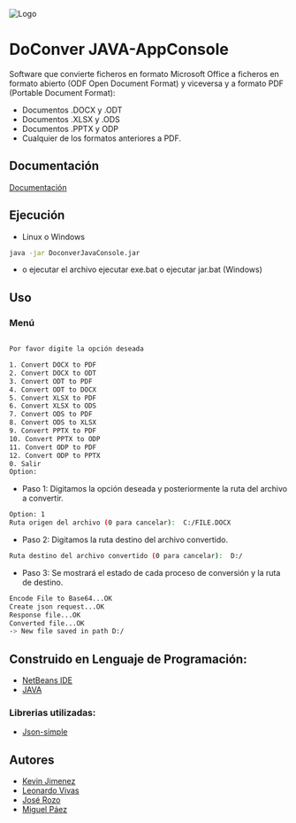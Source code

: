 ![Logo](https://i.ibb.co/9pFNcg6/LOGO-DOCONVER.png)


# DoConver JAVA-AppConsole

Software que convierte ficheros en formato Microsoft Office a ficheros en formato abierto (ODF Open Document Format) y viceversa y a formato PDF (Portable Document Format):

- Documentos .DOCX y .ODT
- Documentos .XLSX y .ODS
- Documentos .PPTX y ODP
- Cualquier de los formatos anteriores a PDF.

## Documentación

[Documentación](https://drive.google.com/drive/folders/10X-lDvIhlMxB_BVQY8SEwBDpAj-AxOQ4?usp=sharing)

## Ejecución

- Linux o Windows
```bash
java -jar DoconverJavaConsole.jar 
```
- o ejecutar el archivo ejecutar exe.bat o ejecutar jar.bat (Windows)

## Uso

### Menú 
```bash

Por favor digite la opción deseada

1. Convert DOCX to PDF
2. Convert DOCX to ODT
3. Convert ODT to PDF
4. Convert ODT to DOCX
5. Convert XLSX to PDF
6. Convert XLSX to ODS
7. Convert ODS to PDF
8. Convert ODS to XLSX
9. Convert PPTX to PDF
10. Convert PPTX to ODP
11. Convert ODP to PDF
12. Convert ODP to PPTX
0. Salir
Option: 

```
- Paso 1: Digitamos la opción deseada y posteriormente la ruta del archivo a convertir.
```bash
Option: 1
Ruta origen del archivo (0 para cancelar):  C:/FILE.DOCX
```

- Paso 2: Digitamos la ruta destino del archivo convertido.
```bash
Ruta destino del archivo convertido (0 para cancelar):  D:/
```

- Paso 3: Se mostrará el estado de cada proceso de conversión y la ruta de destino.
```bash
Encode File to Base64...OK
Create json request...OK
Response file...OK
Converted file...OK
-> New file saved in path D:/
```

## Construido en Lenguaje de Programación:
- [NetBeans IDE]()
- [JAVA]()

### Librerias utilizadas:
- [Json-simple]()

## Autores
- [Kevin Jimenez](https://github.com/Kevinjimenez0119)
- [Leonardo Vivas](https://github.com/LeonardoVivasAndrade)
- [José Rozo](https://github.com/joseedye)
- [Miguel Páez](https://github.com/1151613)